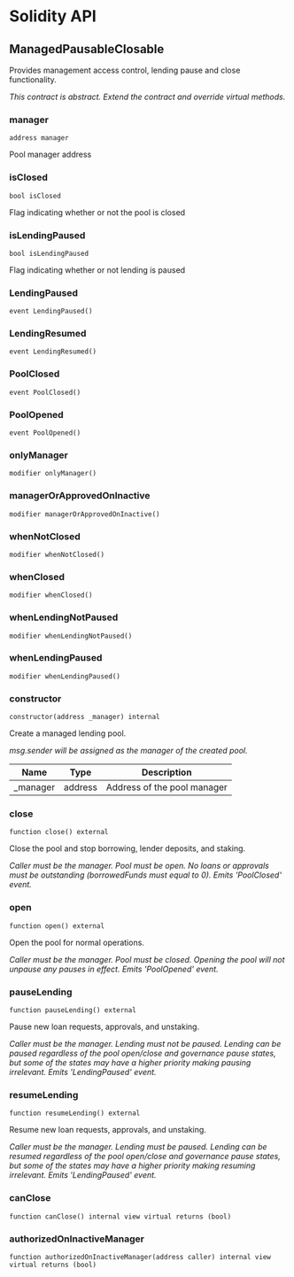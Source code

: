 # Solidity API

## ManagedPausableClosable

Provides management access control, lending pause and close functionality.

_This contract is abstract. Extend the contract and override virtual methods._

### manager

```solidity
address manager
```

Pool manager address

### isClosed

```solidity
bool isClosed
```

Flag indicating whether or not the pool is closed

### isLendingPaused

```solidity
bool isLendingPaused
```

Flag indicating whether or not lending is paused

### LendingPaused

```solidity
event LendingPaused()
```

### LendingResumed

```solidity
event LendingResumed()
```

### PoolClosed

```solidity
event PoolClosed()
```

### PoolOpened

```solidity
event PoolOpened()
```

### onlyManager

```solidity
modifier onlyManager()
```

### managerOrApprovedOnInactive

```solidity
modifier managerOrApprovedOnInactive()
```

### whenNotClosed

```solidity
modifier whenNotClosed()
```

### whenClosed

```solidity
modifier whenClosed()
```

### whenLendingNotPaused

```solidity
modifier whenLendingNotPaused()
```

### whenLendingPaused

```solidity
modifier whenLendingPaused()
```

### constructor

```solidity
constructor(address _manager) internal
```

Create a managed lending pool.

_msg.sender will be assigned as the manager of the created pool._

| Name | Type | Description |
| ---- | ---- | ----------- |
| _manager | address | Address of the pool manager |

### close

```solidity
function close() external
```

Close the pool and stop borrowing, lender deposits, and staking.

_Caller must be the manager. 
     Pool must be open.
     No loans or approvals must be outstanding (borrowedFunds must equal to 0).
     Emits 'PoolClosed' event._

### open

```solidity
function open() external
```

Open the pool for normal operations.

_Caller must be the manager. 
     Pool must be closed.
     Opening the pool will not unpause any pauses in effect.
     Emits 'PoolOpened' event._

### pauseLending

```solidity
function pauseLending() external
```

Pause new loan requests, approvals, and unstaking.

_Caller must be the manager.
     Lending must not be paused.
     Lending can be paused regardless of the pool open/close and governance pause states, 
     but some of the states may have a higher priority making pausing irrelevant.
     Emits 'LendingPaused' event._

### resumeLending

```solidity
function resumeLending() external
```

Resume new loan requests, approvals, and unstaking.

_Caller must be the manager.
     Lending must be paused.
     Lending can be resumed regardless of the pool open/close and governance pause states, 
     but some of the states may have a higher priority making resuming irrelevant.
     Emits 'LendingPaused' event._

### canClose

```solidity
function canClose() internal view virtual returns (bool)
```

### authorizedOnInactiveManager

```solidity
function authorizedOnInactiveManager(address caller) internal view virtual returns (bool)
```

